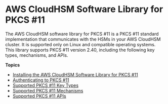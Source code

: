 # AWS CloudHSM Software Library for PKCS \#11<a name="pkcs11-library"></a>

The AWS CloudHSM software library for PKCS \#11 is a PKCS \#11 standard implementation that communicates with the HSMs in your AWS CloudHSM cluster\. It is supported only on Linux and compatible operating systems\. This library supports PKCS \#11 version 2\.40, including the following key types, mechanisms, and APIs\.

**Topics**
+ [Installing the AWS CloudHSM Software Library for PKCS \#11](pkcs11-library-install.md)
+ [Authenticating to PKCS \#11](pkcs11-pin.md)
+ [Supported PKCS \#11 Key Types](pkcs11-key-types.md)
+ [Supported PKCS \#11 Mechanisms](pkcs11-mechanisms.md)
+ [Supported PKCS \#11 APIs](pkcs11-apis.md)